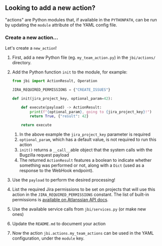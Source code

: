 ## Looking to add a new action?

"actions" are Python modules that, if available in the `PYTHONPATH`,
can be run by updating the `module` attribute of the YAML config file.

### Create a new action...

Let's create a `new_action`!

1. First, add a new Python file (eg. `my_team_action.py`) in the `jbi/actions/` directory.
1. Add the Python function `init` to the module, for example:

   ```python
   from jbi import ActionResult, Operation

   JIRA_REQUIRED_PERMISSIONS = {"CREATE_ISSUES"}

   def init(jira_project_key, optional_param=42):

       def execute(payload) -> ActionResult:
           print(f"{optional_param}, going to {jira_project_key}!")
           return True, {"result": 42}

       return execute
   ```

   1. In the above example the `jira_project_key` parameter is required
   1. `optional_param`, which has a default value, is not required to run this action
   1. `init()` returns a `__call__`able object that the system calls with the Bugzilla request payload
   1. The returned `ActionResult` features a boolean to indicate whether something was performed or not, along with a `Dict` (used as a response to the WebHook endpoint).

1. Use the `payload` to perform the desired processing!
1. List the required Jira permissions to be set on projects that will use this action in the `JIRA_REQUIRED_PERMISSIONS` constant. The list of built-in permissions is [available on Atlanssian API docs](https://developer.atlassian.com/cloud/jira/platform/rest/v3/api-group-permission-schemes/#built-in-permissions).
1. Use the available service calls from `jbi/services.py` (or make new ones)
1. Update the `README.md` to document your action
1. Now the action `jbi.actions.my_team_actions` can be used in the YAML configuration, under the `module` key.
